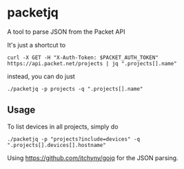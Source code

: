 # packetjq

A tool to parse JSON from the Packet API

It's just a shortcut to

```
curl -X GET -H "X-Auth-Token: $PACKET_AUTH_TOKEN" https://api.packet.net/projects | jq ".projects[].name"
```

instead, you can do just

```
./packetjq -p projects -q ".projects[].name"
```

## Usage
 
To list devices in all projects, simply do

```
./packetjq -p "projects?include=devices" -q ".projects[].devices[].hostname"
```


Using https://github.com/itchyny/gojq for the JSON parsing.

